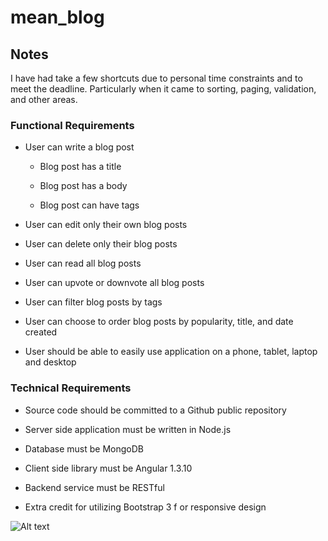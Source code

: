 # mean_blog

## Notes
I have had take a few shortcuts due to personal time constraints and to meet the deadline. Particularly when it came to sorting, paging, validation, and other areas.

### Functional Requirements

- User can write a blog post

  - Blog post has a title

  - Blog post has a body

  - Blog post can have tags

- User can edit only their own blog posts

- User can delete only their blog posts

- User can read all blog posts

- User can upvote or downvote all blog posts

- User can filter blog posts by tags

- User can choose to order blog posts by popularity, title, and date created

- User should be able to easily use application on a phone, tablet, laptop and desktop

### Technical Requirements

- Source code should be committed to a Github​ public repository

- Server side application must be written in Node.js

- Database must be MongoDB

- Client side library must be Angular 1.3.10

- Backend service must be RESTful

- Extra credit for utilizing Bootstrap 3 f​ or responsive design

![Alt text](https://user-images.githubusercontent.com/4528753/27103761-61829cba-504f-11e7-8627-8605f1c00cbb.png "Screenshot")

